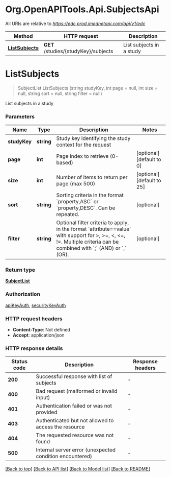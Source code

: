# Org.OpenAPITools.Api.SubjectsApi

All URIs are relative to *https://edc.prod.imednetapi.com/api/v1/edc*

| Method | HTTP request | Description |
|--------|--------------|-------------|
| [**ListSubjects**](SubjectsApi.md#listsubjects) | **GET** /studies/{studyKey}/subjects | List subjects in a study |

<a id="listsubjects"></a>
# **ListSubjects**
> SubjectList ListSubjects (string studyKey, int page = null, int size = null, string sort = null, string filter = null)

List subjects in a study


### Parameters

| Name | Type | Description | Notes |
|------|------|-------------|-------|
| **studyKey** | **string** | Study key identifying the study context for the request |  |
| **page** | **int** | Page index to retrieve (0-based) | [optional] [default to 0] |
| **size** | **int** | Number of items to return per page (max 500) | [optional] [default to 25] |
| **sort** | **string** | Sorting criteria in the format &#x60;property,ASC&#x60; or &#x60;property,DESC&#x60;. Can be repeated. | [optional]  |
| **filter** | **string** | Optional filter criteria to apply, in the format &#x60;attribute&#x3D;&#x3D;value&#x60; with support for &gt;, &gt;&#x3D;, &lt;, &lt;&#x3D;, !&#x3D;. Multiple criteria can be combined with &#x60;;&#x60; (AND) or &#x60;,&#x60; (OR). | [optional]  |

### Return type

[**SubjectList**](SubjectList.md)

### Authorization

[apiKeyAuth](../README.md#apiKeyAuth), [securityKeyAuth](../README.md#securityKeyAuth)

### HTTP request headers

 - **Content-Type**: Not defined
 - **Accept**: application/json


### HTTP response details
| Status code | Description | Response headers |
|-------------|-------------|------------------|
| **200** | Successful response with list of subjects |  -  |
| **400** | Bad request (malformed or invalid input) |  -  |
| **401** | Authentication failed or was not provided |  -  |
| **403** | Authenticated but not allowed to access the resource |  -  |
| **404** | The requested resource was not found |  -  |
| **500** | Internal server error (unexpected condition encountered) |  -  |

[[Back to top]](#) [[Back to API list]](../../README.md#documentation-for-api-endpoints) [[Back to Model list]](../../README.md#documentation-for-models) [[Back to README]](../../README.md)

